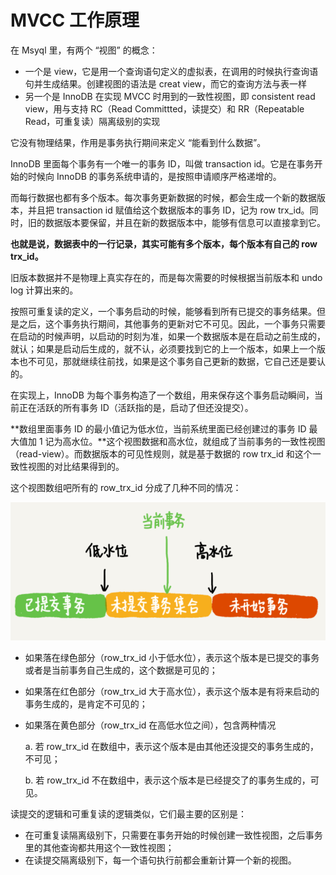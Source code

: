 # MVCC 工作原理

在 Msyql 里，有两个 “视图” 的概念：

- 一个是 view，它是用一个查询语句定义的虚拟表，在调用的时候执行查询语句并生成结果。创建视图的语法是 creat view，而它的查询方法与表一样
- 另一个是 InnoDB 在实现 MVCC 时用到的一致性视图，即 consistent read view，用与支持 RC（Read Committted，读提交）和 RR（Repeatable Read，可重复读）隔离级别的实现

它没有物理结果，作用是事务执行期间来定义 “能看到什么数据”。

InnoDB 里面每个事务有一个唯一的事务 ID，叫做 transaction id。它是在事务开始的时候向 InnoDB 的事务系统申请的，是按照申请顺序严格递增的。

而每行数据也都有多个版本。每次事务更新数据的时候，都会生成一个新的数据版本，并且把 transaction id 赋值给这个数据版本的事务 ID，记为 row trx_id。同时，旧的数据版本要保留，并且在新的数据版本中，能够有信息可以直接拿到它。

**也就是说，数据表中的一行记录，其实可能有多个版本，每个版本有自己的 row trx_id。**

旧版本数据并不是物理上真实存在的，而是每次需要的时候根据当前版本和 undo log 计算出来的。

按照可重复读的定义，一个事务启动的时候，能够看到所有已提交的事务结果。但是之后，这个事务执行期间，其他事务的更新对它不可见。因此，一个事务只需要在启动的时候声明，以启动的时刻为准，如果一个数据版本是在启动之前生成的，就认；如果是启动后生成的，就不认，必须要找到它的上一个版本，如果上一个版本也不可见，那就继续往前找，如果是这个事务自己更新的数据，它自己还是要认的。

在实现上，InnoDB 为每个事务构造了一个数组，用来保存这个事务启动瞬间，当前正在活跃的所有事务 ID（活跃指的是，启动了但还没提交）。

**数组里面事务 ID 的最小值记为低水位，当前系统里面已经创建过的事务 ID 最大值加 1 记为高水位。**这个视图数据和高水位，就组成了当前事务的一致性视图（read-view）。而数据版本的可见性规则，就是基于数据的 row trx_id 和这个一致性视图的对比结果得到的。

这个视图数组吧所有的 row_trx_id 分成了几种不同的情况：

![数据版本可见性规则](./images/数据版本可见性规则.png)

- 如果落在绿色部分（row_trx_id 小于低水位），表示这个版本是已提交的事务或者是当前事务自己生成的，这个数据是可见的；

- 如果落在红色部分（row_trx_id 大于高水位），表示这个版本是有将来启动的事务生成的，是肯定不可见的；

- 如果落在黄色部分（row_trx_id 在高低水位之间），包含两种情况

  a. 若 row_trx_id 在数组中，表示这个版本是由其他还没提交的事务生成的，不可见；

  b. 若 row_trx_id 不在数组中，表示这个版本是已经提交了的事务生成的，可见。

读提交的逻辑和可重复读的逻辑类似，它们最主要的区别是：

- 在可重复读隔离级别下，只需要在事务开始的时候创建一致性视图，之后事务里的其他查询都共用这个一致性视图；
- 在读提交隔离级别下，每一个语句执行前都会重新计算一个新的视图。